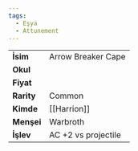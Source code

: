 ```yaml
---
tags:
  - Eşya
  - Attunement
---  
```

  
|  |  |  
|---|---|  
| **İsim** | Arrow Breaker Cape|  
| **Okul** | |  
| **Fiyat** | |  
| **Rarity** | Common|  
| **Kimde** | [[Harrion]]|  
| **Menşei** | Warbroth|  
| **İşlev** | AC +2 vs projectile|  
